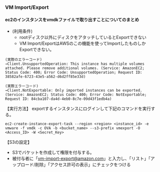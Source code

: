 ### VM Import/Export


#### ec2のインスタンスをvmdkファイルで取り出すことについてのまとめ

- (利用条件)
  - rootディスク以外にディスクをアタッチしているとExportできない
  - VM Import/ExportはAWSのこの機能を使ってImportしたものしかExportできない。
```
(実際のエラーコード)
→Client.UnsupportedOperation: This instance has multiple volumes attached. Please remove additional volumes. (Service: AmazonEC2; Status Code: 400; Error Code: UnsupportedOperation; Request ID: 38582afe-6723-43e5-a562-d6d2ff85e33d)
```
```
(実際エラーコード)
→Client.NotExportable: Only imported instances can be exported. (Service: AmazonEC2; Status Code: 400; Error Code: NotExportable; Request ID: 84cba107-da4d-4eb0-8c7e-09d43f1edb4a)
```

【実行方法】
exportするインスタンスにログインして下記のコマンドを実行する。
```
ec2-create-instance-export-task --region <region> <instance_id> -e vmware -f vmdk -c OVA -b <bucket_name> --s3-prefix vmexport -O <Access_ID> -W <Secret_Key>
```

【S3の設定】
- S3でバケットを作成して権限を付与する。
- 被付与者に「vm-import-export@amazon.com」と入力し、「リスト」「アップロード/削除」「アクセス許可の表示」にチェックをつける
